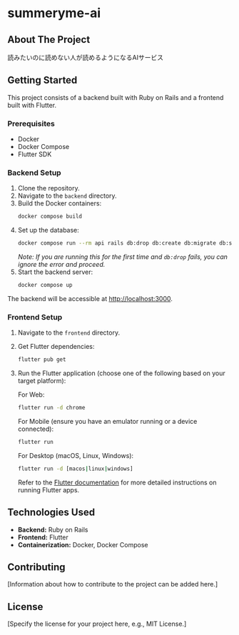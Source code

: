 # summeryme-ai

## About The Project

読みたいのに読めない人が読めるようになるAIサービス

## Getting Started

This project consists of a backend built with Ruby on Rails and a frontend built with Flutter.

### Prerequisites

- Docker
- Docker Compose
- Flutter SDK

### Backend Setup

1. Clone the repository.
2. Navigate to the `backend` directory.
3. Build the Docker containers:
   ```bash
   docker compose build
   ```
4. Set up the database:
   ```bash
   docker compose run --rm api rails db:drop db:create db:migrate db:seed
   ```
   *Note: If you are running this for the first time and `db:drop` fails, you can ignore the error and proceed.*
5. Start the backend server:
   ```bash
   docker compose up
   ```
The backend will be accessible at <http://localhost:3000>.

### Frontend Setup

1. Navigate to the `frontend` directory.
2. Get Flutter dependencies:
   ```bash
   flutter pub get
   ```
3. Run the Flutter application (choose one of the following based on your target platform):

   For Web:
   ```bash
   flutter run -d chrome
   ```

   For Mobile (ensure you have an emulator running or a device connected):
   ```bash
   flutter run
   ```

   For Desktop (macOS, Linux, Windows):
   ```bash
   flutter run -d [macos|linux|windows]
   ```

   Refer to the [Flutter documentation](https://docs.flutter.dev/) for more detailed instructions on running Flutter apps.


## Technologies Used

*   **Backend:** Ruby on Rails
*   **Frontend:** Flutter
*   **Containerization:** Docker, Docker Compose

## Contributing

[Information about how to contribute to the project can be added here.]

## License

[Specify the license for your project here, e.g., MIT License.]

